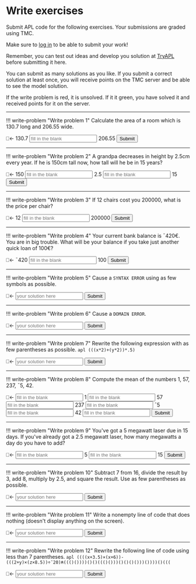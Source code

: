 # Write exercises

Submit APL code for the following exercises.
Your submissions are graded using TMC.

Make sure to [log in](../../account.md) to be able to submit your work!

Remember, you can test out ideas and develop you solution at [TryAPL](https://tryapl.org) before submitting it here.

You can submit as many solutions as you like.
If you submit a correct solution at least once, you will receive points on the TMC server and be able to see the model solution.

If the write problem is red, it is unsolved. If it it green, you have solved it and received points for it on the server.

---

!!! write-problem "Write problem 1"
    Calculate the area of a room which is 130.7 long and 206.55 wide.
    <div class="problem">
        <span class="problemspan">⎕←</span>
        <span class="problemfilltext" id="input_ch1_p1_b1" hidden>A←{</span>
        <span class="problemfilltext" id="input_ch1_p1_b2">130.7</span>
        <input class="problemfillinput" type="text" id="input_ch1_p1_b3" placeholder="fill in the blank" oninput="fillinput_resize(this)">
        <span class="problemfilltext" id="input_ch1_p1_b4">206.55</span>
        <span class="problemfilltext" id="input_ch1_p1_b5" hidden>}</span>
        <button class="problembutton" onclick="submit_problem('ch1_p1', 5)">Submit</button>
    </div>
    <p id="feedback_ch1_p1" style="color: red"></p>

---

!!! write-problem "Write problem 2"
    A grandpa decreases in height by 2.5cm every year.
    If he is 150cm tall now, how tall will he be in 15 years?
    <div class="problem">
        <span class="problemspan">⎕←</span>
        <span class="problemfilltext" id="input_ch1_p2_b1" hidden>A←{</span>
        <span class="problemfilltext" id="input_ch1_p2_b2">150</span>
        <input class="problemfillinput" type="text" id="input_ch1_p2_b3" placeholder="fill in the blank" oninput="fillinput_resize(this)">
        <span class="problemfilltext" id="input_ch1_p2_b4">2.5</span>
        <input class="problemfillinput" type="text" id="input_ch1_p2_b5" placeholder="fill in the blank" oninput="fillinput_resize(this)">
        <span class="problemfilltext" id="input_ch1_p2_b6">15</span>
        <span class="problemfilltext" id="input_ch1_p2_b7" hidden>}</span>
        <button class="problembutton" onclick="submit_problem('ch1_p2', 7)">Submit</button>
    </div>
    <p id="feedback_ch1_p2" style="color: red"></p>

---

!!! write-problem "Write problem 3"
    If 12 chairs cost you 200000, what is the price per chair?
    <div class="problem">
        <span class="problemspan">⎕←</span>
        <span class="problemfilltext" id="input_ch1_p3_b1" hidden>A←{</span>
        <span class="problemfilltext" id="input_ch1_p3_b2">12</span>
        <input class="problemfillinput" type="text" id="input_ch1_p3_b3" placeholder="fill in the blank" oninput="fillinput_resize(this)">
        <span class="problemfilltext" id="input_ch1_p3_b4">200000</span>
        <span class="problemfilltext" id="input_ch1_p3_b5" hidden>}</span>
        <button class="problembutton" onclick="submit_problem('ch1_p3', 5)">Submit</button>
    </div>
    <p id="feedback_ch1_p3" style="color: red"></p>

---

!!! write-problem "Write problem 4"
    Your current bank balance is ¯420€. You are in big trouble.
    What will be your balance if you take just another quick loan of 100€?
    <div class="problem">
        <span class="problemspan">⎕←</span>
        <span class="problemfilltext" id="input_ch1_p4_b1" hidden>A←{</span>
        <span class="problemfilltext" id="input_ch1_p4_b2">¯420</span>
        <input class="problemfillinput" type="text" id="input_ch1_p4_b3" placeholder="fill in the blank" oninput="fillinput_resize(this)">
        <span class="problemfilltext" id="input_ch1_p4_b4">100</span>
        <span class="problemfilltext" id="input_ch1_p1_b5" hidden>}</span>
        <button class="problembutton" onclick="submit_problem('ch1_p4', 5)">Submit</button>
    </div>
    <p id="feedback_ch1_p4" style="color: red"></p>

---

!!! write-problem "Write problem 5"
    Cause a `SYNTAX ERROR` using as few symbols as possible.
    <div class="problem">
        <span class="problemspan">⎕←</span>
        <span class="problemfilltext" id="input_ch1_p5_b1" hidden>A←{</span>
        <input class="probleminput" type="text" id="input_ch1_p5_b2" placeholder="your solution here">
        <span class="problemfilltext" id="input_ch1_p1_b3" hidden>}</span>
        <button class="problembutton" onclick="submit_problem('ch1_p5', 3)">Submit</button>
    </div>
    <p id="feedback_ch1_p5" style="color: red"></p>

---

!!! write-problem "Write problem 6"
    Cause a `DOMAIN ERROR`.
    <div class="problem">
        <span class="problemspan">⎕←</span>
        <span class="problemfilltext" id="input_ch1_p6_b1" hidden>A←{</span>
        <input class="probleminput" type="text" id="input_ch1_p6_b2" placeholder="your solution here">
        <span class="problemfilltext" id="input_ch1_p6_b3" hidden>}</span>
        <button class="problembutton" onclick="submit_problem('ch1_p6', 3)">Submit</button>
    </div>
    <p id="feedback_ch1_p6" style="color: red"></p>

---

!!! write-problem "Write problem 7"
    Rewrite the following expression with as few parentheses as possible.
    ```apl
    (((x*2)+(y*2))*.5)
    ```
    <div class="problem">
        <span class="problemspan">⎕←</span>
        <span class="problemfilltext" id="input_ch1_p7_b1" hidden>A←{</span>
        <input class="probleminput" type="text" id="input_ch1_p7_b2" placeholder="your solution here">
        <span class="problemfilltext" id="input_ch1_p7_b3" hidden>}</span>
        <button class="problembutton" onclick="submit_problem('ch1_p7', 3)">Submit</button>
    </div>
    <p id="feedback_ch1_p7" style="color: red"></p>

---

!!! write-problem "Write problem 8"
    Compute the mean of the numbers 1, 57, 237, ¯5, 42.
    <div class="problem">
        <span class="problemspan">⎕←</span>
        <span class="problemfilltext" id="input_ch1_p8_b1" hidden>A←{</span>
        <input class="problemfillinput" type="text" id="input_ch1_p8_b2" placeholder="fill in the blank" oninput="fillinput_resize(this)">
        <span class="problemfilltext" id="input_ch1_p8_b3">1</span>
        <input class="problemfillinput" type="text" id="input_ch1_p8_b4" placeholder="fill in the blank" oninput="fillinput_resize(this)">
        <span class="problemfilltext" id="input_ch1_p8_b5">57</span>
        <input class="problemfillinput" type="text" id="input_ch1_p8_b6" placeholder="fill in the blank" oninput="fillinput_resize(this)">
        <span class="problemfilltext" id="input_ch1_p8_b7">237</span>
        <input class="problemfillinput" type="text" id="input_ch1_p8_b8" placeholder="fill in the blank" oninput="fillinput_resize(this)">
        <span class="problemfilltext" id="input_ch1_p8_b9">¯5</span>
        <input class="problemfillinput" type="text" id="input_ch1_p8_b10" placeholder="fill in the blank" oninput="fillinput_resize(this)">
        <span class="problemfilltext" id="input_ch1_p8_b11">42</span>
        <input class="problemfillinput" type="text" id="input_ch1_p8_b12" placeholder="fill in the blank" oninput="fillinput_resize(this)">
        <span class="problemfilltext" id="input_ch1_p8_b13" hidden>}</span>
        <button class="problembutton" onclick="submit_problem('ch1_p8', 13)">Submit</button>
    </div>
    <p id="feedback_ch1_p8" style="color: red"></p>

---

!!! write-problem "Write problem 9"
    You've got a 5 megawatt laser due in 15 days. If you've already got a 2.5 megawatt laser, how many megawatts a day do you have to add?
    <div class="problem">
        <span class="problemspan">⎕←</span>
        <span class="problemfilltext" id="input_ch1_p9_b1" hidden>A←{</span>
        <input class="problemfillinput" type="text" id="input_ch1_p9_b2" placeholder="fill in the blank" oninput="fillinput_resize(this)">
        <span class="problemfilltext" id="input_ch1_p9_b3">5</span>
        <input class="problemfillinput" type="text" id="input_ch1_p9_b4" placeholder="fill in the blank" oninput="fillinput_resize(this)">
        <span class="problemfilltext" id="input_ch1_p9_b5">15</span>
        <span class="problemfilltext" id="input_ch1_p1_b6" hidden>}</span>
        <button class="problembutton" onclick="submit_problem('ch1_p9', 6)">Submit</button>
    </div>
    <p id="feedback_ch1_p9" style="color: red"></p>

---

!!! write-problem "Write problem 10"
    Subtract 7 from 16, divide the result by 3, add 8, multiply by 2.5, and square the result.
    Use as few parentheses as possible.
    <div class="problem">
        <span class="problemspan">⎕←</span>
        <span class="problemfilltext" id="input_ch1_p10_b1" hidden>A←{</span>
        <input class="probleminput" type="text" id="input_ch1_p10_b2" placeholder="your solution here">
        <span class="problemfilltext" id="input_ch1_p10_b3" hidden>}</span>
        <button class="problembutton" onclick="submit_problem('ch1_p10', 3)">Submit</button>
    </div>
    <p id="feedback_ch1_p10" style="color: red"></p>

---

!!! write-problem "Write problem 11"
    Write a nonempty line of code that does nothing (doesn't display anything on the screen).
    <div class="problem">
        <span class="problemspan">⎕←</span>
        <span class="problemfilltext" id="input_ch1_p11_b1" hidden>A←{</span>
        <input class="probleminput" type="text" id="input_ch1_p11_b2" placeholder="your solution here">
        <span class="problemfilltext" id="input_ch1_p11_b3" hidden>}</span>
        <button class="problembutton" onclick="submit_problem('ch1_p11', 3)">Submit</button>
    </div>
    <p id="feedback_ch1_p11" style="color: red"></p>

---

!!! write-problem "Write problem 12"
    Rewrite the following line of code using less than 7 parentheses.
    ```apl
    ((((x+3.5)×(x+6))-(((2+y)×(z×8.5))÷¯20)⍝((()())))()()((()()))()()()()))())))()(((
    ```
    <div class="problem">
        <span class="problemspan">⎕←</span>
        <span class="problemfilltext" id="input_ch1_p12_b1" hidden>A←{</span>
        <input class="probleminput" type="text" id="input_ch1_p12_b2" placeholder="your solution here">
        <span class="problemfilltext" id="input_ch1_p12_b3" hidden>}</span>
        <button class="problembutton" onclick="submit_problem('ch1_p12', 3)">Submit</button>
    </div>
    <p id="feedback_ch1_p12" style="color: red"></p>
